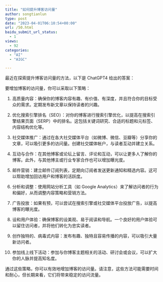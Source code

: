```yaml
---
title: "如何提升博客访问量"
author: songtianlun
type: post
date: "2023-04-01T06:10:54+00:00"
url: /50.html
baidu_submit_url_status:
  - 1
views:
  - 92
categories:
  - "AI"
  - "AIGC"

---
```

最近在探索提升博客访问量的方法，以下是 ChatGPT4 给出的答案：

要增加博客的访问量，你可以采取以下策略：

  1. 高质量内容：确保你的博客内容有趣、有价值、有深度，并且符合你的目标受众的需求。定期发布新文章以保持读者的兴趣。

  2. 优化搜索引擎排名（SEO）：对你的博客进行搜索引擎优化，以提高在搜索引擎结果页面（SERP）中的排名。这包括关键词研究、合适的标题和元标签、内容结构优化等。

  3. 社交媒体推广：通过在各大社交媒体平台（如微博、微信、豆瓣等）分享你的文章，可以吸引更多的访问量。创建社交媒体帐户，与读者互动并建立关系。

  4. 互动与合作：在其他博客或论坛上留言、评论和互动，可以让更多人了解你的博客。此外，与其他博主或行业专家合作也可以增加曝光度。

  5. 邮件营销：建立邮件订阅列表，定期向订阅者发送更新通知和精选内容。这可以帮助增加回访用户和博客的活跃度。

  6. 分析和调整：使用网站分析工具（如 Google Analytics）来了解访问者的行为和偏好，从而调整内容策略和营销方法。

  7. 广告投放：如果有预，可以尝试在搜索引擎或社交媒体平台投放广告，以提高博客的曝光度。

  8. 设和用户体验：确保博客的设美观、易于阅读和导航。一个良好的用户体验可以留住访问者，并将他们转化为忠实读者。

  9. 创作独特的、病毒式内容：发布有趣、独特且容易传播的内容，可以吸引大量新访问者。

 10. 参加线上线下活动：参加与你博客主题相关的活动、研讨会或会议，可以扩大你的人脉并提高知名度。

通过这些策略，你可以有效地增加博客的访问量。请注意，这些方法可能需要时间和耐心，但长期来看，它们将带来稳定的访问流量。
